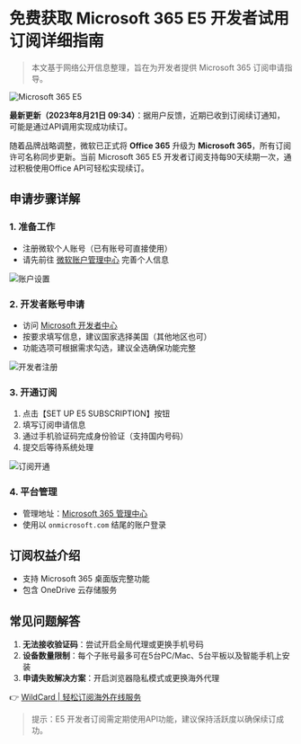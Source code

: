 # 免费获取 Microsoft 365 E5 开发者试用订阅详细指南

> 本文基于网络公开信息整理，旨在为开发者提供 Microsoft 365 订阅申请指导。

![Microsoft 365 E5](https://bbtdd.com/img/32383161487093.webp)

**最新更新（2023年8月21日 09:34）**：据用户反馈，近期已收到订阅续订通知，可能是通过API调用实现成功续订。

随着品牌战略调整，微软已正式将 **Office 365** 升级为 **Microsoft 365**，所有订阅许可名称同步更新。当前 Microsoft 365 E5 开发者订阅支持每90天续期一次，通过积极使用Office API可轻松实现续订。

## 申请步骤详解

### 1. 准备工作
- 注册微软个人账号（已有账号可直接使用）
- 请先前往 [微软账户管理中心](https://account.microsoft.com/profile) 完善个人信息

![账户设置](https://bbtdd.com/img/64737023546996.webp)

### 2. 开发者账号申请
- 访问 [Microsoft 开发者中心](https://developer.microsoft.com/en-us/office/profile/)
- 按要求填写信息，建议国家选择美国（其他地区也可）
- 功能选项可根据需求勾选，建议全选确保功能完整

![开发者注册](https://bbtdd.com/img/7450792921334.webp)

### 3. 开通订阅
1. 点击【SET UP E5 SUBSCRIPTION】按钮
2. 填写订阅申请信息
3. 通过手机验证码完成身份验证（支持国内号码）
4. 提交后等待系统处理

![订阅开通](https://bbtdd.com/img/642454314.webp)

### 4. 平台管理
- 管理地址：[Microsoft 365 管理中心](https://portal.office.com/)
- 使用以 `onmicrosoft.com` 结尾的账户登录

## 订阅权益介绍
- 支持 Microsoft 365 桌面版完整功能
- 包含 OneDrive 云存储服务

## 常见问题解答
1. **无法接收验证码**：尝试开启全局代理或更换手机号码
2. **设备数量限制**：每个子账号最多可在5台PC/Mac、5台平板以及智能手机上安装
3. **申请失败解决方案**：开启浏览器隐私模式或更换海外代理

👉 [WildCard | 轻松订阅海外在线服务](https://bbtdd.com/WildCard)

> 提示：E5 开发者订阅需定期使用API功能，建议保持活跃度以确保续订成功。